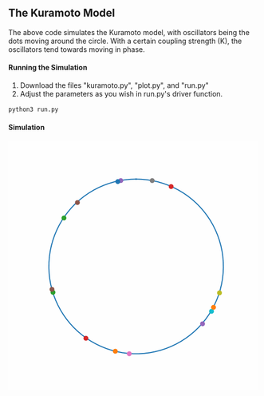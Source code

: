 ## The Kuramoto Model
The above code simulates the Kuramoto model, with oscillators being the dots moving around the circle. 
With a certain coupling strength (K), the oscillators tend towards moving in phase.

#### Running the Simulation
1. Download the files "kuramoto.py", "plot.py", and "run.py"
2. Adjust the parameters as you wish in run.py's driver function.
```
python3 run.py
```

#### Simulation
![](https://github.com/mkg203/CMO-Final-Project/blob/master/media/example.gif)


